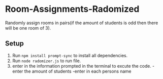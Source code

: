 # Room-Assignments-Radomized
Randomly assign rooms in pairs(if the amount of students is odd then there will be one room of 3).

## Setup
1. Run `npm install prompt-sync` to install all dependencies.
3. Run `node radomizer.js` to run file.
4. enter in the information prompted in the terminal to excute the code.
-enter the amount of students
-enter in each persons name 


